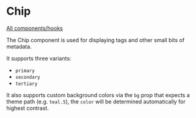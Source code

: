 # Chip

[All components/hooks](../index.md)

The Chip component is used for displaying tags and other small bits of metadata.

It supports three variants:

- `primary`
- `secondary`
- `tertiary`

It also supports custom background colors via the `bg` prop that expects a theme
path (e.g. `teal.5`), the `color` will be determined automatically for highest
contrast.
